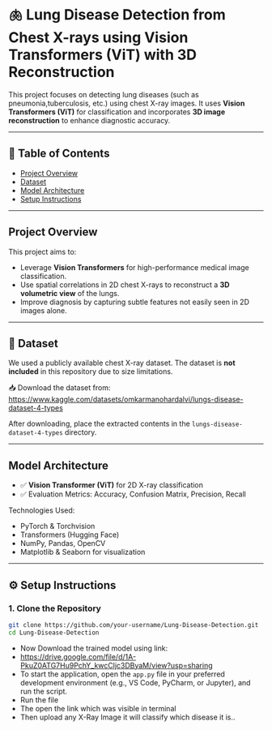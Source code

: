 # 🫁 Lung Disease Detection from Chest X-rays using Vision Transformers (ViT) with 3D Reconstruction

This project focuses on detecting lung diseases (such as pneumonia,tuberculosis, etc.) using chest X-ray images. It uses **Vision Transformers (ViT)** for classification and incorporates **3D image reconstruction** to enhance diagnostic accuracy.

---

## 📌 Table of Contents

- [Project Overview](#project-overview)
- [Dataset](#dataset)
- [Model Architecture](#model-architecture)
- [Setup Instructions](#setup-instructions)


---

##  Project Overview

This project aims to:
- Leverage **Vision Transformers** for high-performance medical image classification.
- Use spatial correlations in 2D chest X-rays to reconstruct a **3D volumetric view** of the lungs.
- Improve diagnosis by capturing subtle features not easily seen in 2D images alone.

---

## 📂 Dataset

We used a publicly available chest X-ray dataset. The dataset is **not included** in this repository due to size limitations.

📥 Download the dataset from: https://www.kaggle.com/datasets/omkarmanohardalvi/lungs-disease-dataset-4-types

After downloading, place the extracted contents in the `lungs-disease-dataset-4-types` directory.

---

##  Model Architecture

- ✅ **Vision Transformer (ViT)** for 2D X-ray classification
- ✅ Evaluation Metrics: Accuracy, Confusion Matrix, Precision, Recall

Technologies Used:
- PyTorch & Torchvision
- Transformers (Hugging Face)
- NumPy, Pandas, OpenCV
- Matplotlib & Seaborn for visualization

---

## ⚙️ Setup Instructions

### 1. Clone the Repository
```bash
git clone https://github.com/your-username/Lung-Disease-Detection.git
cd Lung-Disease-Detection
```
- Now Download the trained model using link: 
- https://drive.google.com/file/d/1A-PkuZ0ATG7Hu9PchY_kwcCljc3DByaM/view?usp=sharing
- To start the application, open the `app.py` file in your preferred development environment (e.g., VS Code, PyCharm, or Jupyter), and run the script.
- Run the file 
- The open the link which was visible in terminal
- Then upload any X-Ray Image it will classify which disease it is.. 
